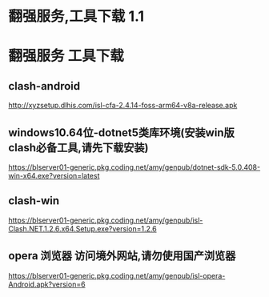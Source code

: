 # 翻强服务,工具下载 1.1

# 翻强服务 工具下载

## clash-android

http://xyzsetup.dlhis.com/isl-cfa-2.4.14-foss-arm64-v8a-release.apk

## windows10.64位-dotnet5类库环境(安装win版clash必备工具,请先下载安装)

https://blserver01-generic.pkg.coding.net/amy/genpub/dotnet-sdk-5.0.408-win-x64.exe?version=latest

## clash-win

https://blserver01-generic.pkg.coding.net/amy/genpub/isl-Clash.NET.1.2.6.x64.Setup.exe?version=1.2.6

## opera 浏览器 访问境外网站,请勿使用国产浏览器

https://blserver01-generic.pkg.coding.net/amy/genpub/isl-opera-Android.apk?version=6